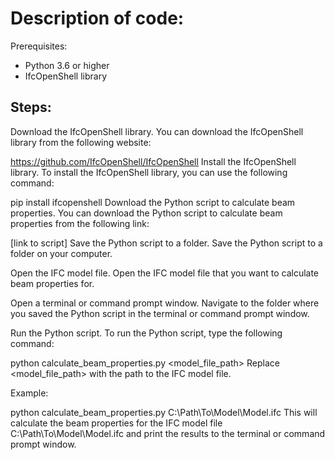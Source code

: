 # Description of code:
Prerequisites:

- Python 3.6 or higher
- IfcOpenShell library

## Steps:

Download the IfcOpenShell library.
You can download the IfcOpenShell library from the following website:

https://github.com/IfcOpenShell/IfcOpenShell
Install the IfcOpenShell library.
To install the IfcOpenShell library, you can use the following command:

pip install ifcopenshell
Download the Python script to calculate beam properties.
You can download the Python script to calculate beam properties from the following link:

[link to script]
Save the Python script to a folder.
Save the Python script to a folder on your computer.

Open the IFC model file.
Open the IFC model file that you want to calculate beam properties for.

Open a terminal or command prompt window.
Navigate to the folder where you saved the Python script in the terminal or command prompt window.

Run the Python script.
To run the Python script, type the following command:

python calculate_beam_properties.py <model_file_path>
Replace <model_file_path> with the path to the IFC model file.

Example:

python calculate_beam_properties.py C:\Path\To\Model\Model.ifc
This will calculate the beam properties for the IFC model file C:\Path\To\Model\Model.ifc and print the results to the terminal or command prompt window.
